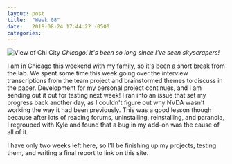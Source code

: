 ```yaml
---
layout: post
title:  "Week 08"
date:   2018-08-24 17:44:22 -0500
categories:
---
```


![View of Chi City](/iowa/images/week08.jpg)
*Chicago! It's been so long since I've seen skyscrapers!*

I am in Chicago this weekend with my family, so it's been a short break from the lab. We spent some time this week going over the interview transcriptions from the team project and brainstormed themes to discuss in the paper. Development for my personal project continues, and I am sending out it out for testing next week! I ran into an issue that set my progress back another day, as I couldn't figure out why NVDA wasn't working the way it had been previously. This was a good lesson though because after lots of reading forums, uninstalling, reinstalling, and paranoia, I regrouped with Kyle and found that a bug in my add-on was the cause of all of it. 

I have only two weeks left here, so I'll be finishing up my projects, testing them, and writing a final report to link on this site. 